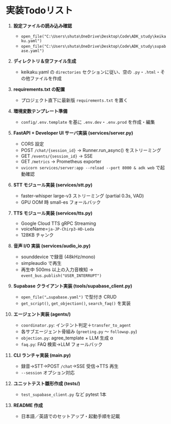 # 実装Todoリスト

1. **設定ファイルの読み込み確認**
   - `open_file("C:\Users\shuta\OneDrive\Desktop\Code\ADK_study\keikaku.yaml")`
   - `open_file("C:\Users\shuta\OneDrive\Desktop\Code\ADK_study\supabase.yaml")`

2. **ディレクトリ＆空ファイル生成**
   - keikaku.yaml の `directories` セクションに従い、空の `.py`・`.html`・その他ファイルを作成

3. **requirements.txt の配置**
   - プロジェクト直下に最新版 `requirements.txt` を置く

4. **環境変数テンプレート準備**
   - `config/.env.template` を基に `.env.dev`・`.env.prod` を作成・編集

5. **FastAPI + Developer UI サーバ実装 (services/server.py)**
   - CORS 設定  
   - POST `/chat/{session_id}` → Runner.run_async() をストリーミング  
   - GET `/events/{session_id}` → SSE  
   - GET `/metrics` → Prometheus exporter  
   - `uvicorn services/server:app --reload --port 8000 & adk web` で起動確認

6. **STT モジュール実装 (services/stt.py)**
   - faster-whisper large-v3 ストリーミング (partial 0.3s, VAD)  
   - GPU OOM 時 small-es フォールバック

7. **TTS モジュール実装 (services/tts.py)**
   - Google Cloud TTS gRPC Streaming  
   - voiceName=`ja-JP-Chirp3-HD-Leda`  
   - 128KB チャンク

8. **音声 I/O 実装 (services/audio_io.py)**
   - sounddevice で録音 (48kHz/mono)  
   - simpleaudio で再生  
   - 再生中 500ms 以上の入力音検知 → `event_bus.publish("USER_INTERRUPT")`

9. **Supabase クライアント実装 (tools/supabase_client.py)**
   - `open_file("…supabase.yaml")` で型付き CRUD  
   - `get_script()`, `get_objection()`, `search_faq()` を実装

10. **エージェント実装 (agents/)**
    - `coordinator.py`: インテント判定＋`transfer_to_agent`  
    - 各サブエージェント骨組み (`greeting.py` ～ `followup.py`)  
    - `objection.py`: agree_template + LLM 生成 α  
    - `faq.py`: FAQ 検索→LLM フォールバック

11. **CLI ランチャ実装 (main.py)**
    - 録音→STT→POST `/chat`→SSE 受信→TTS 再生  
    - `--session` オプション対応

12. **ユニットテスト雛形作成 (tests/)**
    - `test_supabase_client.py` など pytest 1本

13. **README 作成**
    - 日本語／英語でのセットアップ・起動手順を記載
